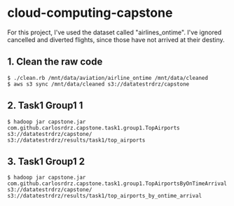# cloud-computing-capstone

For this project, I've used the dataset called "airlines_ontime".
I've ignored cancelled and diverted flights, since those have not arrived at their destiny.

## 1. Clean the raw code
```
$ ./clean.rb /mnt/data/aviation/airline_ontime /mnt/data/cleaned
$ aws s3 sync /mnt/data/cleaned s3://datatestrdrz/capstone
```

## 2. Task1 Group1 1
```
$ hadoop jar capstone.jar com.github.carlosrdrz.capstone.task1.group1.TopAirports s3://datatestrdrz/capstone/ s3://datatestrdrz/results/task1/top_airports
```

## 3. Task1 Group1 2
```
$ hadoop jar capstone.jar com.github.carlosrdrz.capstone.task1.group1.TopAirportsByOnTimeArrival s3://datatestrdrz/capstone/ s3://datatestrdrz/results/task1/top_airports_by_ontime_arrival
```
